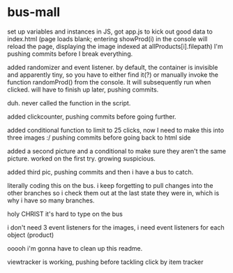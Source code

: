 # bus-mall

set up variables and instances in JS, got app.js to kick out good data to index.html (page loads blank; entering showProd(i) in the console will reload the page, displaying the image indexed at allProducts[i].filepath)
I'm pushing commits before I break everything.

added randomizer and event listener.  by default, the container is invisible and apparently tiny, so you have to either find it(?) or manually invoke the function randomProd() from the console.  It will subsequently run when clicked.  will have to finish up later, pushing commits.

duh.  never called the function in the script.

added clickcounter, pushing commits before going further.

added conditional function to limit to 25 clicks, now I need to make this into three images :/  pushing commits before going back to html side

added a second picture and a conditional to make sure they aren't the same picture.  worked on the first try.  growing suspicious.

added third pic, pushing commits and then i have a bus to catch.

literally coding this on the bus.  i keep forgetting to pull changes into the other branches so i check them out at the last state they were in, which is why i have so many branches.

holy CHRIST it's hard to type on the bus

i don't need 3 event listeners for the images, i need event listeners for each object (product)


ooooh i'm gonna have to clean up this readme.

viewtracker is working, pushing before tackling click by item tracker